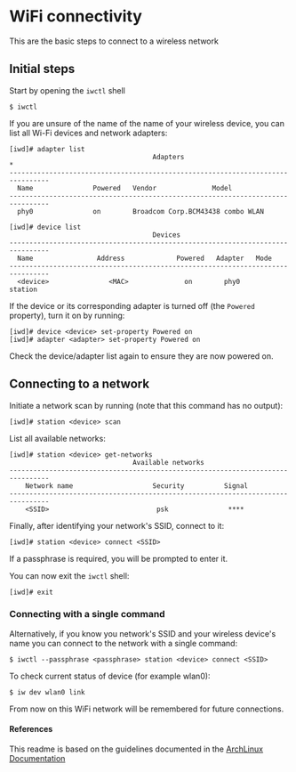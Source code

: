 # WiFi connectivity

This are the basic steps to connect to a wireless network

## Initial steps 

Start by opening the `iwctl` shell

```shell
$ iwctl
```

If you are unsure of the name of the name of your wireless device, you can list all Wi-Fi devices and network adapters:

```
[iwd]# adapter list
                                    Adapters                                  *
--------------------------------------------------------------------------------
  Name               Powered   Vendor              Model               
--------------------------------------------------------------------------------
  phy0               on        Broadcom Corp.BCM43438 combo WLAN 

```

```shell
[iwd]# device list
                                    Devices                                    
--------------------------------------------------------------------------------
  Name                Address             Powered   Adapter   Mode      
--------------------------------------------------------------------------------
  <device>               <MAC>              on        phy0      station   

```
If the device or its corresponding adapter is turned off (the `Powered` property), turn it on by running:

```shell
[iwd]# device <device> set-property Powered on
[iwd]# adapter <adapter> set-property Powered on
```

Check the device/adapter list again to ensure they are now powered on.

## Connecting to a network

Initiate a network scan by running (note that this command has no output):

```shell
[iwd]# station <device> scan
```

List all available networks:

```shell
[iwd]# station <device> get-networks 
                               Available networks                              
--------------------------------------------------------------------------------
    Network name                    Security          Signal
--------------------------------------------------------------------------------
    <SSID>                           psk               ****  
```

Finally, after identifying your network's SSID, connect to it:

```shell
[iwd]# station <device> connect <SSID>
```
If a passphrase is required, you will be prompted to enter it.

You can now exit the `iwctl` shell:
```shell
[iwd]# exit
```

### Connecting with a single command

Alternatively, if you know you network's SSID and your wireless device's name you can connect to the network with a single command:

```shell
$ iwctl --passphrase <passphrase> station <device> connect <SSID>
```
To check current status of device (for example wlan0):
```shell
$ iw dev wlan0 link
```

From now on this WiFi network will be remembered for future connections.


#### References

This readme is based on the guidelines documented in the [ArchLinux Documentation](https://wiki.archlinux.org/title/Iwd#Connect_to_a_network)